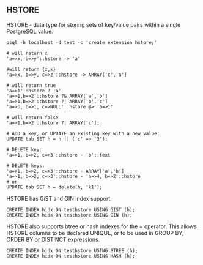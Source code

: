 HSTORE
-

HSTORE - data type for storing sets of key/value pairs
within a single PostgreSQL value. 

````
psql -h localhost -d test -c 'create extension hstore;'
````

````
# will return x
'a=>x, b=>y'::hstore -> 'a'

#will return {z,x}
'a=>x, b=>y, c=>z'::hstore -> ARRAY['c','a']

# will return true
'a=>1'::hstore ? 'a'
'a=>1,b=>2'::hstore ?& ARRAY['a','b']
'a=>1,b=>2'::hstore ?| ARRAY['b','c']
'a=>b, b=>1, c=>NULL'::hstore @> 'b=>1'

# will return false
'a=>1,b=>2'::hstore ?| ARRAY['c'];
````

````
# ADD a key, or UPDATE an existing key with a new value:
UPDATE tab SET h = h || ('c' => '3');

# DELETE key:
'a=>1, b=>2, c=>3'::hstore - 'b'::text

# DELETE keys:
'a=>1, b=>2, c=>3'::hstore - ARRAY['a','b']
'a=>1, b=>2, c=>3'::hstore - 'a=>4, b=>2'::hstore
# or
UPDATE tab SET h = delete(h, 'k1');
````

HSTORE has GiST and GIN index support.

````
CREATE INDEX hidx ON testhstore USING GIST (h);
CREATE INDEX hidx ON testhstore USING GIN (h);
````

HSTORE also supports btree or hash indexes for the = operator.
This allows HSTORE columns to be declared UNIQUE, or to be used in GROUP BY, ORDER BY or DISTINCT expressions. 

````
CREATE INDEX hidx ON testhstore USING BTREE (h);
CREATE INDEX hidx ON testhstore USING HASH (h);
````
